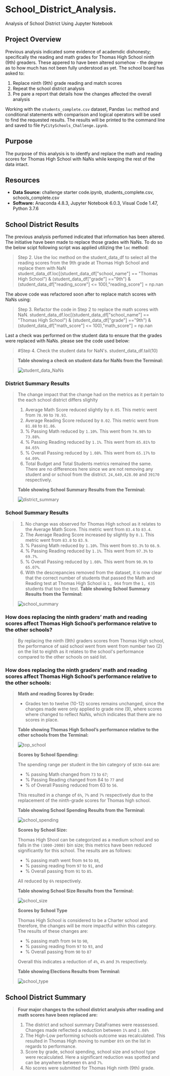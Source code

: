 # School_District_Analysis.
Analysis of School District Using Jupyter Notebook

## Project Overview
Previous analysis indicated some evidence of academdic dishonesty; specifically the reading and math grades for Thomas High School ninth (9th) greaders. These appered to have been altered somehow - the degree as to how much has not been fully understood as yet. The school board has asked to:

1. Replace ninth (9th) grade reading and match scores
2. Repeat the school district analysis
3. Pre pare a report that details how the changes affected the overall analysis


Working with the `students_complete.csv` dataset, Pandas `loc` method and conditional statements with comparison and logical operators will be used to find the requested results. The results will be printed to the command line and saved to file `PyCitySchools_Challenge.ipynb`.

## Purpose
The purpose of this analysis is to identfy and replace the math and reading scores for Thomas High School with NaNs while keeping the rest of the data intact.

## Resources
- **Data Source:** challenge starter code.ipynb, students_complete.csv, schools_complete.csv
- **Software:** Anaconda 4.8.3, Jupyter Notebook 6.0.3, Visual Code 1.47, Python 3.7.6

## School District Results
The previous analysis perfomed indicated that information has been altered. The initiative have been made to replace those grades with NaNs. To do so the below scipt following script was applied utilizing the `loc` method:
> Step 2. Use the loc method on the student_data_df to select all the reading scores from the 9th grade at Thomas High School and replace them with NaN
>   student_data_df.loc[(student_data_df["school_name"] == "Thomas High School") & (student_data_df["grade"] =="9th") & (student_data_df["reading_score"] <= 100),"reading_score"] = np.nan

The above code was refactored soon after to replace match scores with NaNs using:
>Step 3. Refactor the code in Step 2 to replace the math scores with NaN.
>   student_data_df.loc[(student_data_df["school_name"] == "Thomas High School") & (student_data_df["grade"] =="9th") & (student_data_df["math_score"] <= 100),"math_score"] = np.nan

Last a check was performed on thw student data to ensure that the grades were replaced with NaNs. please see the code used below:
>#Step 4. Check the student data for NaN's. 
>   student_data_df.tail(10)

>**Table showing a check on student data for NaNs from the Terminal:**
>
>![student_data_NaNs](./Resources/student_data_NaNs.png)

### District Summary Results
>The change impact that the change had on the metrics as it pertain to the each school district differs slighlty
>1. Average Math Score reduced slightly by `0.05`. This metric went from `78.99` to `78.93`.
>2. Average Reading Score reduced by `0.02`. This metric went from `81.88` to `81.86`.
>3. % Passing Math reduced by `1.10%`. This went from `74.98%` to `73.88%`.
>4. % Passing Reading reduced by `1.1%`. This went from `85.81%` to `84.65%`
>5. % Overall Passing reduced by `1.08%`. This went from `65.17%` to `64.09%`.
>6. Total Budget and Total Students metrics remained the same. There are no differences here since we are not removing any student and or school from the district. `24,649,428.00` and `39170` respectively.
>
>**Table showing School Summary Results from the Terminal:**
>
>![district_summary](./Resources/district_summary_df.png)

### School Summary Results
>1. No change was observed for Thomas High school as it relates to the Average Math Score. This metric went from `83.4` to `83.4`.
>2. The Average Reading Score increased by slightly by `0.1`. This metric went from `83.8` to `83.9`.
>3. % Passing Math reduced by `1.10%`. This went from `93.3%` to `66.9`.
>4. % Passing Reading reduced by `1.1%`. This went from `97.3%` to `69.7%`.
>5. % Overall Passing reduced by `1.08%`. This went from `90.9%` to `65.07%`.
>6. With the descrepancies removed from the dataset, it is now clear that the correct number of students that passed the Math and Reading test at Thomas High School is `1, 064` from the `1, 635` students that too the test.
>**Table showing School Summary Results from the Terminal:**
>
>![school_summary](./Resources/school_summary_df.png)

### How does replacing the ninth graders’ math and reading scores affect Thomas High School’s performance relative to the other schools?
> By replacing the ninth (9th) graders scores from Thomas High school, the performance of said school went from  went from number two (2) on the list to eighth as it relates to the school's performance compared to the other schools on said list.

### How does replacing the ninth graders’ math and reading scores affect Thomas High School’s performance relative to the other schools:
>**Math and reading Scores by Grade:**
>- Grades ten to twelve (10-12) scores remains unchanged, since the changes made were only applied to grade nine (9), where scores where changed to reflect NaNs, which indicates that there are no scores in place.
>
>
>**Table showing Thomas High School’s performance relative to the other schools from the Terminal:**
>
>![top_school](./Resources/top_schools.PNG)

>**Scores by School Spending:**
>
>The spending range per student in the bin category of `$630-644` are: 
>- % passing Math changed from `73` to `67`; 
>- % Passing Reading changed from 84 to `77` and 
>- % of Overall Passing reduced from 63 to `56`.
>
>This resulted in a change of `6%`, `7%` and `7%` respectively due to the replacement of the ninth-grade scores for Thomas high school.
>
>
>**Table showing School Spending Results from the Terminal:**
>
>![school_spending](./Resources/school_spending.png)

>**Scores by School Size:**
>
>Thomas High Shool can be categorized as a medium school and so falls in the `(1000-2000)` bin size; this metrics have been reduced significantly for this school. The results are as follows: 
>- % passing math went from `94` to `88`, 
>- % passing reading from `97` to `91`, and 
>- % Overall passing from `91` to `85`. 
>
>All reduced by  `6%` respectively.
>
>
>**Table showing School Size Results from the Terminal:**
>
>![school_size](./Resources/school_size.png)

>**Scores by School Type**
>
>Thomas High School is considered to be a Charter school and therefore, the changes will be more impactful within this category. The results of these changes are: 
>- % passing math from `94` to `90`, 
>- % passing reading from `97` to `93`, and 
>- % Overall passing from `90` to `87` 
>
>Overall this indicates a reduction of `4%`, `4%` and `3%` respectively.
>
>
>**Table showing Elections Results from Terminal:**
>
>![school_type](./Resources/school_type.PNG)
  
## School District Summary
>**Four major changes to the school district analysis after reading and math scores have been replaced are:**
>1. The district and school summary DataFrames were reassessed. Changes made reflected a reduction between `1%` and `1.08%`
>2. The High-Low performing schools outcome was recalculated. This resulted in Thomas High moving to number `8th` on the list in regards to performance.
>3. Score by grade, school spending, school size and school type were recalculated. Here a significant reduction was spotted and can be anywhere between `6%` and `7%`.
>4. No scores were submitted for Thomas High ninth (9th) grade.



